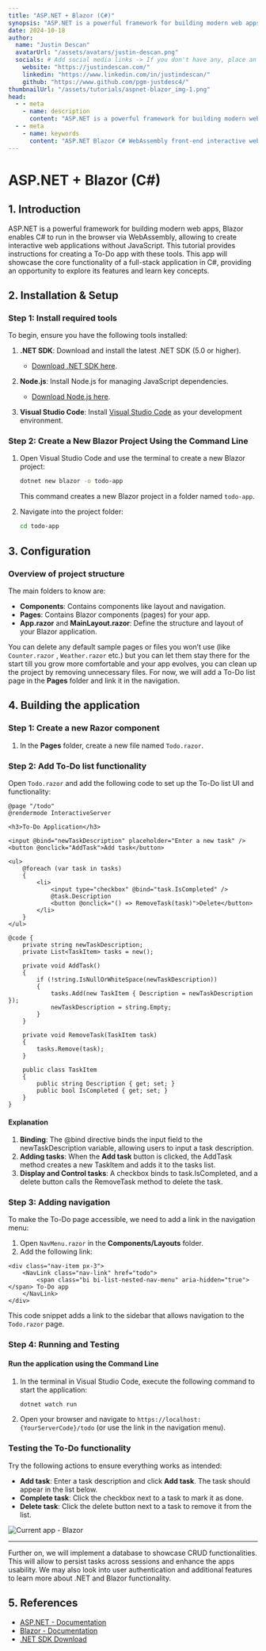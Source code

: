```yaml
---
title: "ASP.NET + Blazor (C#)"
synopsis: "ASP.NET is a powerful framework for building modern web apps, Blazor enables C# to run in the browser via WebAssembly, allowing to create interactive web applications without JavaScript."
date: 2024-10-18
author:
  name: "Justin Descan"
  avatarUrl: "/assets/avatars/justin-descan.png"
  socials: # Add social media links -> If you don't have any, place an empty string ''
    website: "https://justindescan.com/"
    linkedin: "https://www.linkedin.com/in/justindescan/"
    github: "https://www.github.com/pgm-justdesc4/"
thumbnailUrl: "/assets/tutorials/aspnet-blazor_img-1.png"
head:
  - - meta
    - name: description
      content: "ASP.NET is a powerful framework for building modern web apps, Blazor enables C# to run in the browser via WebAssembly, allowing to create interactive web applications without JavaScript."
  - - meta
    - name: keywords
      content: "ASP.NET Blazor C# WebAssembly front-end interactive web applications single-page application .NET Microsoft client-side development component-based UI tutorial" # Add keywords related to the article
---
```


# ASP.NET + Blazor (C#)

## **1. Introduction**

ASP.NET is a powerful framework for building modern web apps, Blazor enables C# to run in the browser via WebAssembly, allowing to create interactive web applications without JavaScript. This tutorial provides instructions for creating a To-Do app with these tools. This app will showcase the core functionality of a full-stack application in C#, providing an opportunity to explore its features and learn key concepts.

## **2. Installation & Setup**

### **Step 1: Install required tools**

To begin, ensure you have the following tools installed:

1. **.NET SDK**: Download and install the latest .NET SDK (5.0 or higher).
   - [Download .NET SDK here](https://dotnet.microsoft.com/download).
2. **Node.js**: Install Node.js for managing JavaScript dependencies.

   - [Download Node.js here](https://nodejs.org/).

3. **Visual Studio Code**: Install [Visual Studio Code](https://code.visualstudio.com/) as your development environment.

### **Step 2: Create a New Blazor Project Using the Command Line**

1. Open Visual Studio Code and use the terminal to create a new Blazor project:

   ```bash
   dotnet new blazor -o todo-app
   ```

   This command creates a new Blazor project in a folder named `todo-app`.

2. Navigate into the project folder:
   ```bash
   cd todo-app
   ```

## **3. Configuration**

### **Overview of project structure**

The main folders to know are:

- **Components**: Contains components like layout and navigation.
- **Pages**: Contains Blazor components (pages) for your app.
- **App.razor** and **MainLayout.razor**: Define the structure and layout of your Blazor application.

You can delete any default sample pages or files you won’t use (like `Counter.razor` , `Weather.razor` etc.) but you can let them stay there for the start till you grow more comfortable and your app evolves, you can clean up the project by removing unnecessary files. For now, we will add a To-Do list page in the **Pages** folder and link it in the navigation.

## **4. Building the application**

### **Step 1: Create a new Razor component**

1. In the **Pages** folder, create a new file named `Todo.razor`.

### **Step 2: Add To-Do list functionality**

Open `Todo.razor` and add the following code to set up the To-Do list UI and functionality:

```razor
@page "/todo"
@rendermode InteractiveServer

<h3>To-Do Application</h3>

<input @bind="newTaskDescription" placeholder="Enter a new task" />
<button @onclick="AddTask">Add task</button>

<ul>
    @foreach (var task in tasks)
    {
        <li>
            <input type="checkbox" @bind="task.IsCompleted" />
            @task.Description
            <button @onclick="() => RemoveTask(task)">Delete</button>
        </li>
    }
</ul>

@code {
    private string newTaskDescription;
    private List<TaskItem> tasks = new();

    private void AddTask()
    {
        if (!string.IsNullOrWhiteSpace(newTaskDescription))
        {
            tasks.Add(new TaskItem { Description = newTaskDescription });
            newTaskDescription = string.Empty;
        }
    }

    private void RemoveTask(TaskItem task)
    {
        tasks.Remove(task);
    }

    public class TaskItem
    {
        public string Description { get; set; }
        public bool IsCompleted { get; set; }
    }
}
```

#### **Explanation**

1. **Binding**: The @bind directive binds the input field to the newTaskDescription variable, allowing users to input a task description.
2. **Adding tasks**: When the **Add task** button is clicked, the AddTask method creates a new TaskItem and adds it to the tasks list.
3. **Display and Control tasks**: A checkbox binds to task.IsCompleted, and a delete button calls the RemoveTask method to delete the task.

### **Step 3: Adding navigation**

To make the To-Do page accessible, we need to add a link in the navigation menu:

1. Open `NavMenu.razor` in the **Components/Layouts** folder.
2. Add the following link:

```razor
<div class="nav-item px-3">
    <NavLink class="nav-link" href="todo">
        <span class="bi bi-list-nested-nav-menu" aria-hidden="true"></span> To-Do app
    </NavLink>
</div>
```

This code snippet adds a link to the sidebar that allows navigation to the `Todo.razor` page.

### **Step 4: Running and Testing**

#### **Run the application using the Command Line**

1. In the terminal in Visual Studio Code, execute the following command to start the application:

   ```bash
   dotnet watch run
   ```

2. Open your browser and navigate to `https://localhost:{YourServerCode}/todo` (or use the link in the navigation menu).

### **Testing the To-Do functionality**

Try the following actions to ensure everything works as intended:

- **Add task**: Enter a task description and click **Add task**. The task should appear in the list below.
- **Complete task**: Click the checkbox next to a task to mark it as done.
- **Delete task**: Click the delete button next to a task to remove it from the list.

![Current app - Blazor](/assets/tutorials/aspnet-blazor_img-2.png)

---

Further on, we will implement a database to showcase CRUD functionalities. This will allow to persist tasks across sessions and enhance the apps usability. We may also look into user authentication and additional features to learn more about .NET and Blazor functionality.

## **5. References**

- [ASP.NET - Documentation](https://docs.microsoft.com/en-us/aspnet/core/?view=aspnetcore-7.0)
- [Blazor - Documentation](https://docs.microsoft.com/en-us/aspnet/core/blazor/?view=aspnetcore-7.0)
- [.NET SDK Download](https://dotnet.microsoft.com/download)
